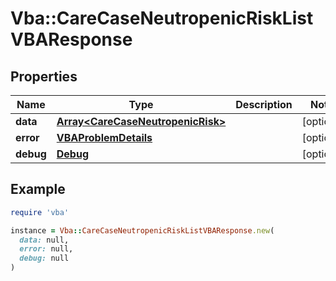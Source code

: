 # Vba::CareCaseNeutropenicRiskListVBAResponse

## Properties

| Name | Type | Description | Notes |
| ---- | ---- | ----------- | ----- |
| **data** | [**Array&lt;CareCaseNeutropenicRisk&gt;**](CareCaseNeutropenicRisk.md) |  | [optional] |
| **error** | [**VBAProblemDetails**](VBAProblemDetails.md) |  | [optional] |
| **debug** | [**Debug**](Debug.md) |  | [optional] |

## Example

```ruby
require 'vba'

instance = Vba::CareCaseNeutropenicRiskListVBAResponse.new(
  data: null,
  error: null,
  debug: null
)
```

